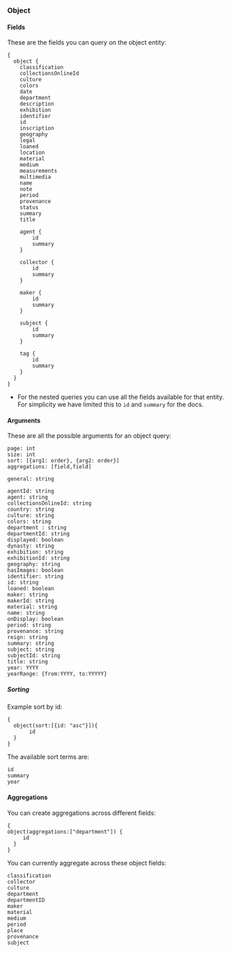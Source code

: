 
### Object

#### Fields
These are the fields you can query on the object entity:

```
{
  object {
    classification
    collectionsOnlineId
    culture 
    colors
    date 
    department 
    description 
    exhibition
    identifier
    id
    inscription 
    geography
    legal
    loaned
    location
    material 
    medium 
    measurements
    multimedia 
    name 
    note 
    period 
    provenance 
    status
    summary
    title

    agent {
        id
        summary
    }

    collector {
        id
        summary
    }

    maker {
        id
        summary
    }

    subject {
        id
        summary
    }

    tag {
        id
        summary
    }   
  }
}

```
* For the nested queries you can use all the fields available for that entity. For simplicity we have limited this to `id` and `summary` for the docs.

#### Arguments
These are all the possible arguments for an object query:
```
page: int
size: int
sort: [{arg1: order}, {arg2: order}] 
aggregations: [field,field]

general: string

agentId: string
agent: string
collectionsOnlineId: string
country: string
culture: string
colors: string
department : string
departmentId: string
displayed: boolean
dynasty: string
exhibition: string
exhibitionId: string
geography: string
hasImages: boolean
identifier: string
id: string
loaned: boolean
maker: string
makerId: string
material: string
name: string
onDisplay: boolean
period: string
provenance: string
reign: string
summary: string
subject: string
subjectId: string
title: string
year: YYYY
yearRange: {from:YYYY, to:YYYYY}
```

##### Sorting
Example sort by id:
```
{
  object(sort:[{id: "asc"}]){
       id
  }
}
```
The available sort terms are:
```
id
summary
year
```

#### Aggregations
You can create aggregations across different fields: 
```
{
object(aggregations:["department"]) {
     id    
  }
}
```
You can currently aggregate across these object fields:
```
classification
collector
culture
department
departmentID
maker
material
medium
period
place
provenance
subject
```